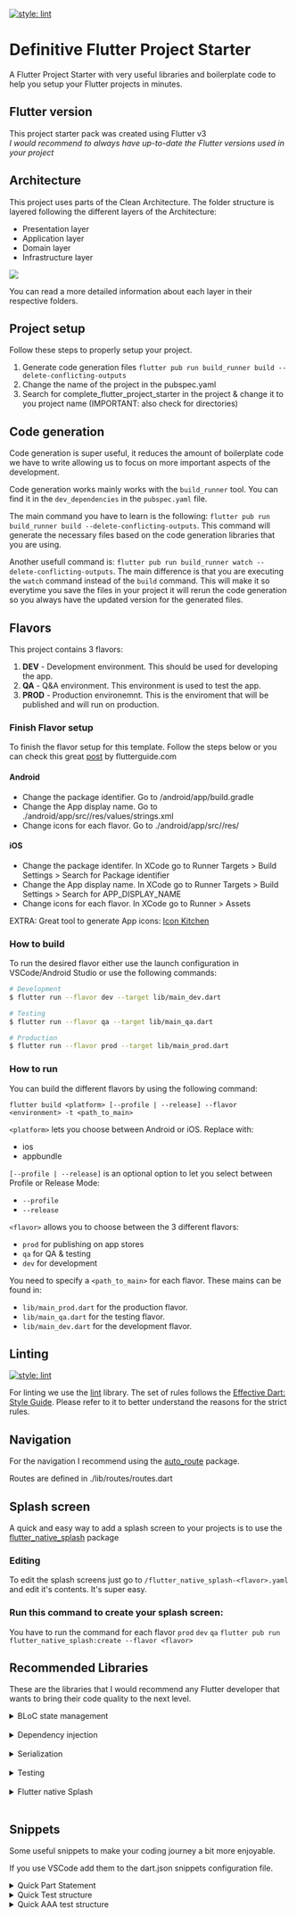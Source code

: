[![style: lint](https://img.shields.io/badge/style-lint-4BC0F5.svg)](https://pub.dev/packages/lint)

# Definitive Flutter Project Starter
A Flutter Project Starter with very useful libraries and boilerplate code to help you setup your Flutter projects in minutes.

## Flutter version
This project starter pack was created using Flutter v3 <br>
*I would recommend to always have up-to-date the Flutter versions used in your project*

## Architecture
This project uses parts of the Clean Architecture. The folder structure is layered following the different layers of the Architecture:

- Presentation layer
- Application layer
- Domain layer
- Infrastructure layer

<img src="./assets/markdown_files/clean_arch_diag.svg">

You can read a more detailed information about each layer in their respective folders.

## Project setup
Follow these steps to properly setup your project.

1. Generate code generation files `flutter pub run build_runner build --delete-conflicting-outputs`
2. Change the name of the project in the pubspec.yaml
3. Search for complete_flutter_project_starter in the project & change it to you project name (IMPORTANT: also check for directories)

## Code generation
Code generation is super useful, it reduces the amount of boilerplate code we have to write allowing us to focus on more important aspects of the development.

Code generation works mainly works with the `build_runner` tool. You can find it in the `dev_dependencies` in the `pubspec.yaml` file.

The main command you have to learn is the following:
`flutter pub run build_runner build --delete-conflicting-outputs`. 
This command will generate the necessary files based on the code generation libraries that you are using.

Another usefull command is:
`flutter pub run build_runner watch --delete-conflicting-outputs`. 
The main difference is that you are executing the `watch` command instead of the `build` command. This will make it so everytime you save the files in your project it will rerun the code generation so you always have the updated version for the generated files.

## Flavors
This project contains 3 flavors:

1. **DEV** - Development environment. This should be used for developing the app.
2. **QA** - Q&A environment. This environment is used to test the app.
3. **PROD** - Production environemnt. This is the enviroment that will be published and will run on production.

### **Finish Flavor setup**
To finish the flavor setup for this template. Follow the steps below or you can check this great [post](https://flutterguide.com/flutter-flavor-separating-build-environments-in-flutter-apps/) by flutterguide.com

#### Android
- Change the package identifier. Go to /android/app/build.gradle
- Change the App display name. Go to ./android/app/src/<flavor>/res/values/strings.xml
- Change icons for each flavor. Go to ./android/app/src/<flavor>/res/

#### iOS
- Change the package identifer. In XCode go to Runner Targets > Build Settings > Search for Package identifier
- Change the App display name. In XCode go to Runner Targets > Build Settings > Search for APP_DISPLAY_NAME
- Change icons for each flavor. In XCode go to Runner > Assets

EXTRA: Great tool to generate App icons: [Icon Kitchen](https://icon.kitchen/)
### **How to build**

To run the desired flavor either use the launch configuration in VSCode/Android Studio or use the following commands:

```sh
# Development
$ flutter run --flavor dev --target lib/main_dev.dart

# Testing
$ flutter run --flavor qa --target lib/main_qa.dart

# Production
$ flutter run --flavor prod --target lib/main_prod.dart
```

### **How to run**

You can build the different flavors by using the following command:

```
flutter build <platform> [--profile | --release] --flavor <environment> -t <path_to_main>
```

`<platform>` lets you choose between Android or iOS. Replace with:
- ios
- appbundle

`[--profile | --release]` is an optional option to let you select between Profile or Release Mode:
- `--profile`
- `--release`

`<flavor>` allows you to choose between the 3 different flavors:
- `prod` for publishing on app stores
- `qa` for QA & testing
- `dev` for development

You need to specify a `<path_to_main>` for each flavor. These mains can be found in:
- `lib/main_prod.dart` for the production flavor.
- `lib/main_qa.dart` for the testing flavor.
- `lib/main_dev.dart` for the development flavor.

## Linting
[![style: lint](https://img.shields.io/badge/style-lint-4BC0F5.svg)](https://pub.dev/packages/lint)

For linting we use the [lint](https://pub.dev/packages/lint) library. The set of rules follows the [Effective Dart: Style Guide](https://dart.dev/guides/language/effective-dart/style). Please refer to it to better understand the reasons for the strict rules.

## Navigation
For the navigation I recommend using the [auto_route](https://pub.dev/packages/auto_route) package.

Routes are defined in ./lib/routes/routes.dart

## Splash screen
A quick and easy way to add a splash screen to your projects is to use the [flutter_native_splash](https://pub.dev/packages/flutter_native_splash) package

### Editing
To edit the splash screens just go to `/flutter_native_splash-<flavor>.yaml` and edit it's contents. It's super easy.

### Run this command to create your splash screen:
You have to run the command for each flavor `prod` `dev` `qa`
`flutter pub run flutter_native_splash:create --flavor <flavor>`

## Recommended Libraries
These are the libraries that I would recommend any Flutter developer that wants to bring their code quality to the next level.

<details>
    <summary>BLoC state management</summary>
    <br>
    Most known state management library for Flutter.<br>
    Pub links: <br>
    - https://pub.dev/packages/flutter_bloc <br>
    - https://pub.dev/packages/bloc <br>
    Documentation: https://bloclibrary.dev <br>
</details>
<br>
<details>
    <summary>Dependency injection</summary>
    <br>
    For depenceny injection. Generates boilerplate code & saves time for development.<br>
    GetIt: <br>
    - https://pub.dev/packages/get_it <br>
    <br>
    Injectable: <br>
    - https://pub.dev/packages/injectable <br>
    - https://pub.dev/packages/injectable_generator <br>
</details>
<br>
<details>
    <summary>Serialization</summary>
    <br>
    The JSON serializable developed by Google helps to reduce the work when serializing Dart objects to JSON objects, reducing the boilerplate. <br>
    Pub links: <br>
    - https://pub.dev/packages/json_serializable <br>
    - https://pub.dev/packages/json_serializable_generator <br>
</details>
<br>
<details>
    <summary>Testing</summary>
    <br>
    Mockito is the best library to quickly create mocks for proper testing .<br>
    Pub link: https://pub.dev/packages/mockito<br>
</details>
<br>
<details>
    <summary>Flutter native Splash</summary>
    <br>
    Library integrates native splash screens & simplifies the process for Flutter. <br>
    Pub link: https://pub.dev/packages/flutter_native_splash <br>
</details>
<br>

## Snippets
Some useful snippets to make your coding journey a bit more enjoyable.

If you use VSCode add them to the dart.json snippets configuration file.

<details>
    <summary>Quick Part Statement</summary>
    <br>
    Super neat for code generation. 
    <code><pre> 
    "Part statement": {
      "prefix": "ptg",
      "body": [
        "part '${TM_FILENAME_BASE}.g.dart';",
      ],
      "description": "Creates a filled-in part statement"
    }</code>
</details>
<details>
    <summary>Quick Test structure</summary>
    <br>
    Super neat to create a a test file.
    <code><pre> 
    "Test file": {
      "scope": "dart",
      "prefix": "stest",
      "body": [
        "import 'package:flutter_test/flutter_test.dart';",
        "",
        "void main() {",
        "",
        "  setUp(() {",
        "",
        "  });",
        "",
        "  group('', () {",
        "    test(",
        "      'should ',",
        "      () async {",
        "        // arrange",
        "",
        "        // act",
        "",
        "        // assert",
        "",
        "      },",
        "    );",
        "  });",
        "}",
      ],
      "description": "Creates the boilerplate structure for a test file"
    },</code>
</details>
<details>
    <summary>Quick AAA test structure</summary>
    <br>
    Super neat to quickly generate AAA tests.
    <code><pre> 
    "Test AAA structure": {
      "scope": "dart",
      "prefix": "aaa",
      "body": [
        "test(",
        "  'should ',",
        "  () async {",
        "  // arrange",
        "  ",
        "  // act",
        "  ",
        "  // assert",
        "  ",
        "  },",
        ");",
      ],
      "description": "Creates a test with the arrange => act => assert structure"
    }</code>
</details>